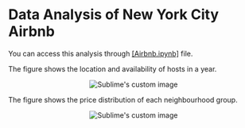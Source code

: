 # Data Analysis of New York City Airbnb
You can access this analysis through [[Airbnb.ipynb]](https://github.com/hamedmkazemi/Airbnb_Data_Analysis/blob/main/Airbnb.ipynb) file.  

The figure shows the location and availability of hosts in a year.  
<p align="center">
  <img src="https://github.com/hamedmkazemi/Airbnb_Data_Analysis/blob/main/loc_availability.png" alt="Sublime's custom image"/>
</p>  
  
The figure shows the price distribution of each neighbourhood group.  
<p align="center">
  <img src="https://github.com/hamedmkazemi/Airbnb_Data_Analysis/blob/main/price_violin.png" alt="Sublime's custom image"/>
</p> 
  
